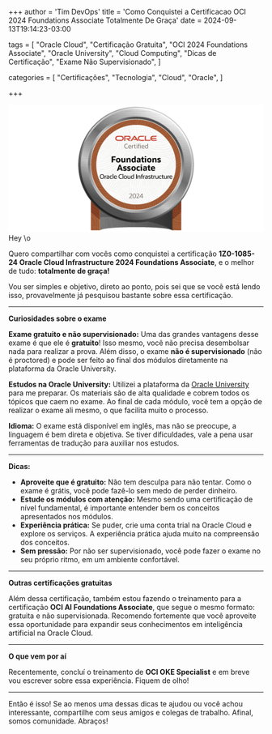 +++
author = 'Tim DevOps'
title = 'Como Conquistei a Certificacao OCI 2024 Foundations Associate Totalmente De Graça'
date = 2024-09-13T19:14:23-03:00

tags = [
  "Oracle Cloud",
  "Certificação Gratuita",
  "OCI 2024 Foundations Associate",
  "Oracle University",
  "Cloud Computing",
  "Dicas de Certificação",
  "Exame Não Supervisionado",
]

categories = [
  "Certificações",
  "Tecnologia",
  "Cloud",
  "Oracle",
]


+++

![1Z0-1085-24 Oracle Cloud Infrastructure 2024 Foundations Associate ](OCI.png)
Hey \o

Quero compartilhar com vocês como conquistei a certificação **1Z0-1085-24 Oracle Cloud Infrastructure 2024 Foundations Associate**, e o melhor de tudo: **totalmente de graça!**

Vou ser simples e objetivo, direto ao ponto, pois sei que se você está lendo isso, provavelmente já pesquisou bastante sobre essa certificação.

---

**Curiosidades sobre o exame**

**Exame gratuito e não supervisionado:** Uma das grandes vantagens desse exame é que ele é **gratuito**! Isso mesmo, você não precisa desembolsar nada para realizar a prova. Além disso, o exame **não é supervisionado** (não é proctored) e pode ser feito ao final dos módulos diretamente na plataforma da Oracle University.

**Estudos na Oracle University:** Utilizei a plataforma da [Oracle University](https://education.oracle.com/) para me preparar. Os materiais são de alta qualidade e cobrem todos os tópicos que caem no exame. Ao final de cada módulo, você tem a opção de realizar o exame ali mesmo, o que facilita muito o processo.

**Idioma:** O exame está disponível em inglês, mas não se preocupe, a linguagem é bem direta e objetiva. Se tiver dificuldades, vale a pena usar ferramentas de tradução para auxiliar nos estudos.

---

**Dicas:**

- **Aproveite que é gratuito:** Não tem desculpa para não tentar. Como o exame é grátis, você pode fazê-lo sem medo de perder dinheiro.
- **Estude os módulos com atenção:** Mesmo sendo uma certificação de nível fundamental, é importante entender bem os conceitos apresentados nos módulos.
- **Experiência prática:** Se puder, crie uma conta trial na Oracle Cloud e explore os serviços. A experiência prática ajuda muito na compreensão dos conceitos.
- **Sem pressão:** Por não ser supervisionado, você pode fazer o exame no seu próprio ritmo, em um ambiente confortável.

---

**Outras certificações gratuitas**

Além dessa certificação, também estou fazendo o treinamento para a certificação **OCI AI Foundations Associate**, que segue o mesmo formato: gratuita e não supervisionada. Recomendo fortemente que você aproveite essa oportunidade para expandir seus conhecimentos em inteligência artificial na Oracle Cloud.

---

**O que vem por aí**

Recentemente, concluí o treinamento de **OCI OKE Specialist** e em breve vou escrever sobre essa experiência. Fiquem de olho!

---

Então é isso! Se ao menos uma dessas dicas te ajudou ou você achou interessante, compartilhe com seus amigos e colegas de trabalho. Afinal, somos comunidade. Abraços!
